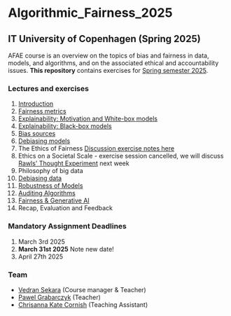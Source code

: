 # Algorithmic_Fairness_2025

## IT University of Copenhagen (Spring 2025)

AFAE course is an overview on the topics of bias and fairness in data, models, and algorithms, and on the associated ethical and accountability issues. **This repository** contains exercises for [Spring semester 2025](https://learnit.itu.dk/course/view.php?id=3024271).

### Lectures and exercises

1. [Introduction](https://github.com/Xannadoo/Algorithmic_Fairness_2025/tree/main/01_Introduction)
2. [Fairness metrics](https://github.com/Xannadoo/Algorithmic_Fairness_2025/tree/main/02_Fairness_Metrics)
3. [Explainability: Motivation and White-box models](https://github.com/Xannadoo/Algorithmic_Fairness_2025/tree/main/03_Explainability_1)
4. [Explainability: Black-box models](https://github.com/Xannadoo/Algorithmic_Fairness_2025/tree/main/04_Explainability_2)
5. [Bias sources](https://github.com/Xannadoo/Algorithmic_Fairness_2025/tree/main/05_Bias_Sources)
6. [Debiasing models](https://github.com/Xannadoo/Algorithmic_Fairness_2025/tree/main/06_Debias_Models)
7. The Ethics of Fairness [Discussion exercise notes here](https://docs.google.com/document/d/1zwyWsxh0-_fnMSvsD8DCsszS27zOABfPf5agJEotVAY/edit?usp=sharing)
8. Ethics on a Societal Scale - exercise session cancelled, we will discuss [Rawls' Thought Experiment](https://docs.google.com/document/d/1_4PSuonqEYxboi0fD1Zxuaj__e90lGXVYUH2ait-DSw/edit?usp=sharing) next week
9. Philosophy of big data
10. [Debiasing data](https://github.com/Xannadoo/Algorithmic_Fairness_2025/tree/main/10_Debias_Data)
11. [Robustness of Models](https://github.com/Xannadoo/Algorithmic_Fairness_2025/tree/main/11_Robustness)
12. [Auditing Algorithms](https://github.com/Xannadoo/Algorithmic_Fairness_2025/tree/main/12_Auditing)
13. [Fairness & Generative AI](https://github.com/Xannadoo/Algorithmic_Fairness_2025/tree/main/12_Fairness_GenAI)
14. Recap, Evaluation and Feedback

### Mandatory Assignment Deadlines

1. March 3rd 2025 
2. **March 31st 2025** Note new date!
3. April 27th 2025

### Team

* [Vedran Sekara](mailto:vsek@itu.dk) (Course manager & Teacher)
* [Pawel Grabarczyk](mailto:pawg@itu.dk) (Teacher)
* [Chrisanna Kate Cornish](mailto:ccor@itu.dk) (Teaching Assistant)

